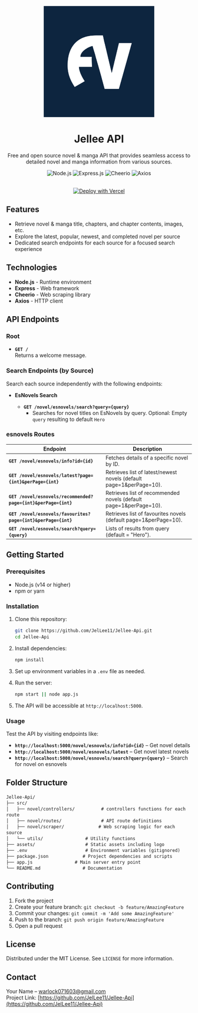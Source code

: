 <div align="center">
  <img src="assets/logo.jpg" alt="Jellee Api" width="300"/>
  
  # Jellee API
  
  Free and open source novel & manga API that provides seamless access to detailed novel and manga information from various sources.

  <div>
    <img src="https://img.shields.io/badge/Node.js-339933?style=for-the-badge&logo=nodedotjs&logoColor=white" alt="Node.js"/>
    <img src="https://img.shields.io/badge/Express.js-000000?style=for-the-badge&logo=express&logoColor=white" alt="Express.js"/>
    <img src="https://img.shields.io/badge/Cheerio.js-000000?style=for-the-badge" alt="Cheerio"/>
    <img src="https://img.shields.io/badge/Axios-5A29E4?style=for-the-badge&logo=axios&logoColor=white" alt="Axios"/>
  </div>

  <br />

  [![Deploy with Vercel](https://vercel.com/button)](https://vercel.com/new/clone?repository-url=https%3A%2F%2Fgithub.com%2FJelLee11%2FJellee-Api)

</div>

## Features

- Retrieve novel & manga title, chapters, and chapter contents, images, etc.
- Explore the latest, popular, newest, and completed novel per source
- Dedicated search endpoints for each source for a focused search experience

## Technologies

- **Node.js** - Runtime environment
- **Express** - Web framework
- **Cheerio** - Web scraping library
- **Axios** - HTTP client

## API Endpoints

### Root

- **`GET /`**  
  Returns a welcome message.

### Search Endpoints (by Source)

Search each source independently with the following endpoints:

- **EsNovels Search**

  - **`GET /novel/esnovels/search?query={query}`**
    - Searches for novel titles on EsNovels by query. Optional: Empty `query` resulting to default `Hero`

### esnovels Routes

| Endpoint                               | Description                                    |
| -------------------------------------- | ---------------------------------------------- |
| **`GET /novel/esnovels/info?id={id}`**       | Fetches details of a specific novel by ID.     |
| **`GET /novel/esnovels/latest?page={int}&perPage={int}`** | Retrieves list of latest/newest novels (default page=1&perPage=10). |
| **`GET /novel/esnovels/recommended?page={int}&perPage={int}`**    | Retrieves list of recommended novels (default page=1&perPage=10).        |
| **`GET /novel/esnovels/favourites?page={int}&perPage={int}`**     | Retrieves list of favourites novels (default page=1&perPage=10).     |
| **`GET /novel/esnovels/search?query={query}`**     | Lists of results from query (default = "Hero").     |

## Getting Started

### Prerequisites

- Node.js (v14 or higher)
- npm or yarn

### Installation

1. Clone this repository:

   ```bash
   git clone https://github.com/JelLee11/Jellee-Api.git
   cd Jellee-Api
   ```

2. Install dependencies:

   ```bash
   npm install
   ```

3. Set up environment variables in a `.env` file as needed.

4. Run the server:

   ```bash
   npm start || node app.js
   ```

5. The API will be accessible at `http://localhost:5000`.

### Usage

Test the API by visiting endpoints like:

- **`http://localhost:5000/novel/esnovels/info?id={id}`** – Get novel details
- **`http://localhost:5000/novel/esnovels/latest`** – Get novel latest novels
- **`http://localhost:5000/novel/esnovels/search?query={query}`** – Search for novel on esnovels

## Folder Structure

```plaintext
Jellee-Api/
├── src/
│   ├── novel/controllers/          # controllers functions for each route
│   ├── novel/routes/               # API route definitions
│   ├── novel/scraper/             # Web scraping logic for each source
│   └── utils/                # Utility functions
├── assets/                   # Static assets including logo
├── .env                      # Environment variables (gitignored)
├── package.json             # Project dependencies and scripts
├── app.js                # Main server entry point
└── README.md                # Documentation
```

## Contributing

1. Fork the project
2. Create your feature branch: `git checkout -b feature/AmazingFeature`
3. Commit your changes: `git commit -m 'Add some AmazingFeature'`
4. Push to the branch: `git push origin feature/AmazingFeature`
5. Open a pull request

## License

Distributed under the MIT License. See `LICENSE` for more information.

## Contact

Your Name – [warlock071603@gmail.com](mailto:warlock071603@gmail.com)  
Project Link: [https://github.com/JelLee11/Jellee-Api](https://github.com/JelLee11/Jellee-Api)
